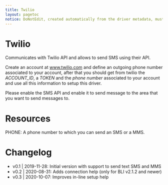 ```yaml
---
title: Twilio
layout: pagetoc
notice: DoNotEdit, created automatically from the driver metadata, must be updated on the driver itself
---
```


# Twilio

Communicates with Twilio API and allows to send SMS using their API.

Create an account at www.twilio.com and define an outgoing phone number associated to your account, after that you should get from twilio the *ACCOUNT_ID*, a *TOKEN* and the *phone number* associated to your account and use all this information to setup this driver.

Please enable the SMS API and enable it to send message to the area that you want to send messages to.


# Resources

PHONE: A phone number to which you can send an SMS or a MMS.

# Changelog
- v0.1 | 2019-11-28: Initial version with support to send text SMS and MMS
- v0.2 | 2020-08-31: Adds connection help (only for BLI v2.1.2 and newer)
- v0.3 | 2020-10-07: Improves in-line setup help

